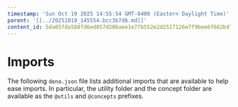 ```yaml
---
timestamp: 'Sun Oct 19 2025 14:55:54 GMT-0400 (Eastern Daylight Time)'
parent: '[[../20251019_145554.bcc3b7d6.md]]'
content_id: 5da05fda588fd6ed057d206aee1e77b552e2d2517126e7f9bee6f662bd7c0afe
---
```


# Imports

The following `deno.json` file lists additional imports that are available to help ease imports. In particular, the utility folder and the concept folder are available as the `@utils` and `@concepts` prefixes.
